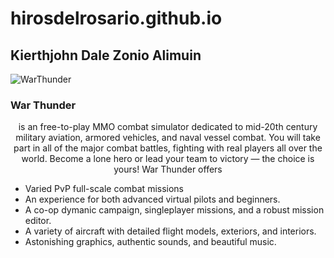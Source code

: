 # hirosdelrosario.github.io
## Kierthjohn Dale Zonio Alimuin
![WarThunder](https://github.com/hirosdelrosario/hirosdelrosario.github.io/assets/122034987/2d2beb74-cb9c-4ba3-b52a-888c69004bb6"WarThunder")
### War Thunder
<p align="center">
 is an free-to-play MMO combat simulator dedicated to mid-20th century military aviation, armored vehicles, and naval vessel combat. You will take part in all of the major combat battles, fighting with real players all over the world. Become a lone hero or lead your team to victory — the choice is yours! War Thunder offers
</p>

<ul>
  <li>Varied PvP full-scale combat missions</li>
  <li>An experience for both advanced virtual pilots and beginners.</li>
  <li>A co-op dymanic campaign, singleplayer missions, and a robust mission editor.</li>
  <li>A variety of aircraft with detailed flight models, exteriors, and interiors.</li>
  <li>Astonishing graphics, authentic sounds, and beautiful music.</li>
</ul>
